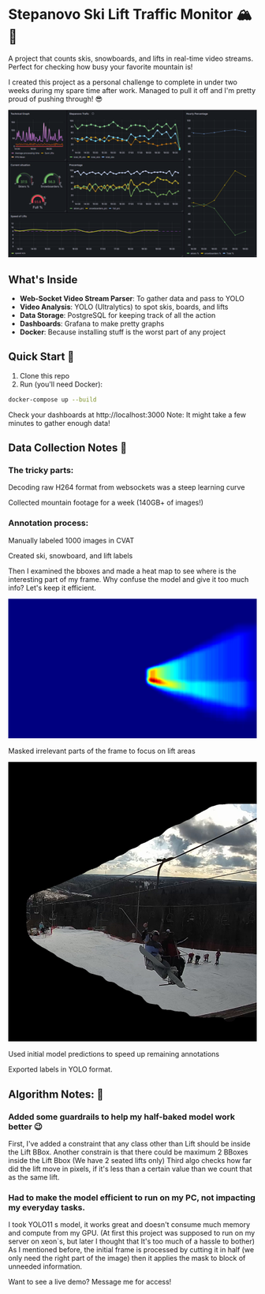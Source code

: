 ﻿# Stepanovo Ski Lift Traffic Monitor 🏔️🚠

A project that counts skis, snowboards, and lifts in real-time video streams. Perfect for checking how busy your favorite mountain is!

I created this project as a personal challenge to complete in under two weeks during my spare time after work. Managed to pull it off and I'm pretty proud of pushing through! 😎

![](./assets/Grafana.png)

## What's Inside
- **Web-Socket Video Stream Parser**: To gather data and pass to YOLO
- **Video Analysis**: YOLO (Ultralytics) to spot skis, boards, and lifts
- **Data Storage**: PostgreSQL for keeping track of all the action
- **Dashboards**: Grafana to make pretty graphs 
- **Docker**: Because installing stuff is the worst part of any project

## Quick Start 🚀
1. Clone this repo
2. Run (you'll need Docker):
```bash
docker-compose up --build
```
  Check your dashboards at http://localhost:3000
  Note: It might take a few minutes to gather enough data!

## Data Collection Notes 📝

### The tricky parts:

  Decoding raw H264 format from websockets was a steep learning curve

  Collected mountain footage for a week (140GB+ of images!)


### Annotation process:

  Manually labeled 1000 images in CVAT

  Created ski, snowboard, and lift labels

  Then I examined the bboxes and made a heat map to see where is the interesting part of my frame. Why confuse the model and give it too much info? Let's keep it efficient.
  
  ![](./assets/combined_heatmap.png)
  
  Masked irrelevant parts of the frame to focus on lift areas
  
  ![](./assets/WhatModelSees.jpg)
  
  Used initial model predictions to speed up remaining annotations

  Exported labels in YOLO format.

  
## Algorithm Notes: 📝

  ### Added some guardrails to help my half-baked model work better 😉

  First, I've added a constraint that any class other than Lift should be inside the Lift BBox.
  Another constrain is that there could be maximum 2 BBoxes inside the Lift Bbox (We have 2 seated lifts only)
  Third algo checks how far did the lift move in pixels, if it's less than a certain value than we count that as the same lift.
### Had to make the model efficient to run on my PC, not impacting my everyday tasks.

I took YOLO11 s model, it works great and doesn't consume much memory and compute from my GPU. 
(At first this project was supposed to run on my server on xeon`s, but later I thought that It's too much of a hassle to bother)
As I mentioned before, the initial frame is processed by cutting it in half (we only need the right part of the image) then it applies the mask to block of unneeded information.

Want to see a live demo? Message me for access!
